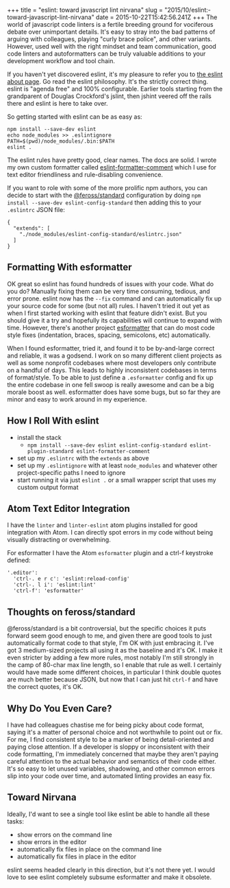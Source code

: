 +++
title = "eslint: toward javascript lint nirvana"
slug = "2015/10/eslint:-toward-javascript-lint-nirvana"
date = 2015-10-22T15:42:56.241Z
+++
The world of javascript code linters is a fertile breeding ground for vociferous debate over unimportant details. It's easy to stray into the bad patterns of arguing with colleagues, playing "curly brace police", and other variants. However, used well with the right mindset and team communication, good code linters and autoformatters can be truly valuable additions to your development workflow and tool chain.

If you haven't yet discovered eslint, it's my pleasure to refer you to [the eslint about page](http://eslint.org/docs/about/). Go read the eslint philosophy. It's the strictly correct thing. eslint is "agenda free" and 100% configurable. Earlier tools starting from the grandparent of Douglas Crockford's jslint, then jshint veered off the rails there and eslint is here to take over.

So getting started with eslint can be as easy as:

```
npm install --save-dev eslint
echo node_modules >> .eslintignore
PATH=$(pwd)/node_modules/.bin:$PATH
eslint .
```

The eslint rules have pretty good, clear names. The docs are solid. I wrote my own custom formatter called [eslint-formatter-comment](https://www.npmjs.com/package/eslint-formatter-comment) which I use for text editor friendliness and rule-disabling convenience.

If you want to role with some of the more prolific npm authors, you can decide to start with the [@feross/standard](https://github.com/feross/standard) configuration by doing `npm install --save-dev eslint-config-standard` then adding this to your `.eslintrc` JSON file:

```
{
  "extends": [
    "./node_modules/eslint-config-standard/eslintrc.json"
  ]
}
```

## Formatting With esformatter

OK great so eslint has found hundreds of issues with your code. What do you do? Manually fixing them can be very time consuming, tedious, and error prone. eslint now has the `--fix` command and can automatically fix up your source code for some (but not all) rules. I haven't tried it out yet as when I first started working with eslint that feature didn't exist. But you should give it a try and hopefully its capabilities will continue to expand with time. However, there's another project [esformatter](https://github.com/millermedeiros/esformatter) that can do most code style fixes (indentation, braces, spacing, semicolons, etc) automatically.

When I found esformatter, tried it, and found it to be by-and-large correct and reliable, it was a godsend. I work on so many different client projects as well as some nonprofit codebases where most developers only contribute on a handful of days. This leads to highly inconsistent codebases in terms of format/style. To be able to just define a `.esformatter` config and fix up the entire codebase in one fell swoop is really awesome and can be a big morale boost as well. esformatter does have some bugs, but so far they are minor and easy to work around in my experience.

## How I Roll With eslint

- install the stack
  - `npm install --save-dev eslint eslint-config-standard eslint-plugin-standard eslint-formatter-comment`
- set up my `.eslintrc` with the `extends` as above
- set up my `.eslintignore` with at least `node_modules` and whatever other project-specific paths I need to ignore
- start running it via just `eslint .` or a small wrapper script that uses my custom output format

## Atom Text Editor Integration

I have the `linter` and `linter-eslint` atom plugins installed for good integration with Atom. I can directly spot errors in my code without being visually distracting or overwhelming.

For esformatter I have the Atom `esformatter` plugin and a ctrl-f keystroke defined:

```
'.editor':
  'ctrl-. e r c': 'eslint:reload-config'
  'ctrl-. l i': 'eslint:lint'
  'ctrl-f': 'esformatter'
```

## Thoughts on feross/standard

@feross/standard is a bit controversial, but the specific choices it puts forward seem good enough to me, and given there are good tools to just automatically format code to that style, I'm OK with just embracing it. I've got 3 medium-sized projects all using it as the baseline and it's OK. I make it even stricter by adding a few more rules, most notably I'm still strongly in the camp of 80-char max line length, so I enable that rule as well. I certainly would have made some different choices, in particular I think double quotes are much better because JSON, but now that I can just hit `ctrl-f` and have the correct quotes, it's OK.

## Why Do You Even Care?

I have had colleagues chastise me for being picky about code format, saying it's a matter of personal choice and not worthwhile to point out or fix. For me, I find consistent style to be a marker of being detail-oriented and paying close attention. If a developer is sloppy or inconsistent with their code formatting, I'm immediately concerned that maybe they aren't paying careful attention to the actual behavior and semantics of their code either. It's so easy to let unused variables, shadowing, and other common errors slip into your code over time, and automated linting provides an easy fix.

## Toward Nirvana

Ideally, I'd want to see a single tool like eslint be able to handle all these tasks:

- show errors on the command line
- show errors in the editor
- automatically fix files in place on the command line
- automatically fix files in place in the editor

eslint seems headed clearly in this direction, but it's not there yet. I would love to see eslint completely subsume esformatter and make it obsolete.
